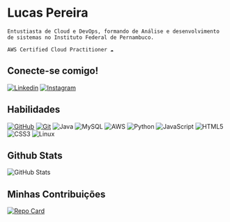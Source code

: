 # Lucas Pereira
    Entustiasta de Cloud e DevOps, formando de Análise e desenvolvimento 
    de sistemas no Instituto Federal de Pernambuco.
    
    AWS Certified Cloud Practitioner ☁

## Conecte-se comigo!
[![Linkedin](https://img.shields.io/badge/Linkedin-16161d?style=for-the-badge&logo=github&logoColor=fff)](https://github.com/Atroirr)
[![Instagram](https://img.shields.io/badge/Instagram-fff?style=for-the-badge&logo=instagram&logoColor=0D0D0D)](https://www.instagram.com/lucas.__.pereira/)
## Habilidades
[![GitHub](https://img.shields.io/badge/GitHub-fff?style=for-the-badge&logo=github&logoColor=0D0D0D)](https://docs.github.com/)
[![Git](https://img.shields.io/badge/Git-0D0D0D?style=for-the-badge&logo=git&logoColor=fff)](https://git-scm.com/doc)
![Java](https://img.shields.io/badge/java-fff.svg?style=for-the-badge&logo=openjdk&logoColor=0D0D0D)
![MySQL](https://img.shields.io/badge/mysql-0D0D0D.svg?style=for-the-badge&logo=mysql&logoColor=white)
![AWS](https://img.shields.io/badge/AWS-fff.svg?style=for-the-badge&logo=amazon-aws&logoColor=0D0D0D)
![Python](https://img.shields.io/badge/python-0D0D0D?style=for-the-badge&logo=python&logoColor=fff)
![JavaScript](https://img.shields.io/badge/javascript-fff.svg?style=for-the-badge&logo=javascript&logoColor=0D0D0D)
![HTML5](https://img.shields.io/badge/html5-0D0D0D.svg?style=for-the-badge&logo=html5&logoColor=fff)
![CSS3](https://img.shields.io/badge/css3-fff.svg?style=for-the-badge&logo=css3&logoColor=0D0D0D)
![Linux](https://img.shields.io/badge/Linux-0D0D0D?style=for-the-badge&logo=linux&logoColor=fff)



## Github Stats
![GitHub Stats](https://github-readme-stats.vercel.app/api?username=atroirr&theme=transparent&bg_color=0D0D0D&border_color=fff&show_icons=true&icon_color=fff&title_color=fff&text_color=fff&hide_title=true&hide=stars)

## Minhas Contribuições
[![Repo Card](https://github-readme-stats.vercel.app/api/pin/?username=atroirr&repo=dio-lab-open-source&bg_color=0D0D0D&border_color=fff&show_icons=true&icon_color=fff&title_color=fff&text_color=fff)](https://github.com/octoeli/dio-lab-open-source)
